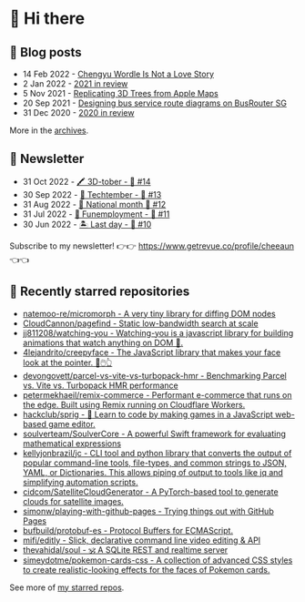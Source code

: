 # 👋 Hi there

## 📝 Blog posts

<!-- feed start -->
- 14 Feb 2022 - [Chengyu Wordle Is Not a Love Story](https://cheeaun.com/blog/2022/02/chengyu-wordle-is-not-a-love-story/)
- 2 Jan 2022 - [2021 in review](https://cheeaun.com/blog/2022/01/2021-in-review/)
- 5 Nov 2021 - [Replicating 3D Trees from Apple Maps](https://cheeaun.com/blog/2021/11/replicating-3d-trees-apple-maps/)
- 20 Sep 2021 - [Designing bus service route diagrams on BusRouter SG](https://cheeaun.com/blog/2021/09/bus-service-route-diagrams-busrouter-sg/)
- 31 Dec 2020 - [2020 in review](https://cheeaun.com/blog/2020/12/2020-in-review/)
<!-- feed end -->

More in the [archives](https://cheeaun.com/blog/archives/).

## 📰 Newsletter

<!-- newsletter start -->
- 31 Oct 2022 - [🖍️ 3D-tober - 🥫 #14](https://www.getrevue.co/profile/cheeaun/issues/3d-tober-14-1385284)
- 30 Sep 2022 - [🍎 Techtember - 🥫 #13](https://www.getrevue.co/profile/cheeaun/issues/techtember-13-1335515)
- 31 Aug 2022 - [🎏 National month 🥫 #12](https://www.getrevue.co/profile/cheeaun/issues/national-month-12-1289556)
- 31 Jul 2022 - [🕺 Funemployment - 🥫 #11](https://www.getrevue.co/profile/cheeaun/issues/funemployment-11-1247643)
- 30 Jun 2022 - [🏝️ Last day - 🥫 #10](https://www.getrevue.co/profile/cheeaun/issues/last-day-10-1202564)
<!-- newsletter end -->

Subscribe to my newsletter! 👉👉 https://www.getrevue.co/profile/cheeaun 👈👈

## 🌟 Recently starred repositories

<!-- starred repos start -->
- [natemoo-re/micromorph - A very tiny library for diffing DOM nodes](https://github.com/natemoo-re/micromorph)
- [CloudCannon/pagefind - Static low-bandwidth search at scale](https://github.com/CloudCannon/pagefind)
- [jj811208/watching-you - Watching-you is a javascript library for building animations that watch anything on DOM 👀.](https://github.com/jj811208/watching-you)
- [4lejandrito/creepyface - The JavaScript library that makes your face look at the pointer. 🤪🖱️👆](https://github.com/4lejandrito/creepyface)
- [devongovett/parcel-vs-vite-vs-turbopack-hmr - Benchmarking Parcel vs. Vite vs. Turbopack HMR performance](https://github.com/devongovett/parcel-vs-vite-vs-turbopack-hmr)
- [petermekhaeil/remix-commerce - Performant e-commerce that runs on the edge. Built using Remix running on Cloudflare Workers. ](https://github.com/petermekhaeil/remix-commerce)
- [hackclub/sprig - 🍃 Learn to code by making games in a JavaScript web-based game editor.](https://github.com/hackclub/sprig)
- [soulverteam/SoulverCore - A powerful Swift framework for evaluating mathematical expressions](https://github.com/soulverteam/SoulverCore)
- [kellyjonbrazil/jc - CLI tool and python library that converts the output of popular command-line tools, file-types, and common strings to JSON, YAML, or Dictionaries. This allows piping of output to tools like jq and simplifying automation scripts.](https://github.com/kellyjonbrazil/jc)
- [cidcom/SatelliteCloudGenerator - A PyTorch-based tool to generate clouds for satellite images.](https://github.com/cidcom/SatelliteCloudGenerator)
- [simonw/playing-with-github-pages - Trying things out with GitHub Pages](https://github.com/simonw/playing-with-github-pages)
- [bufbuild/protobuf-es - Protocol Buffers for ECMAScript.](https://github.com/bufbuild/protobuf-es)
- [mifi/editly - Slick, declarative command line video editing & API](https://github.com/mifi/editly)
- [thevahidal/soul - 🕉 A SQLite REST and realtime server](https://github.com/thevahidal/soul)
- [simeydotme/pokemon-cards-css - A collection of advanced CSS styles to create realistic-looking effects for the faces of Pokemon cards.](https://github.com/simeydotme/pokemon-cards-css)
<!-- starred repos end -->

See more of [my starred repos](https://github.com/stars/cheeaun/).